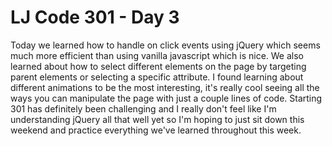 # LJ Code 301 - Day 3
Today we learned how to handle on click events using jQuery which seems much more efficient than using vanilla javascript which is nice. We also learned about how to select different elements on the page by targeting parent elements or selecting a specific attribute. I found learning about different animations to be the most interesting, it's really cool seeing all the ways you can manipulate the page with just a couple lines of code. Starting 301 has definitely been challenging and I really don't feel like I'm understanding jQuery all that well yet so I'm hoping to just sit down this weekend and practice everything we've learned throughout this week. 

